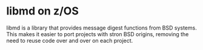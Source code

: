 # libmd on z/OS

libmd is a library that provides message digest functions from  BSD systems. This makes it easier to port projects with stron BSD origins, removing the need to reuse code over and over on each project.
